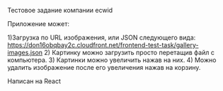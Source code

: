 Тестовое задание компании ecwid

Приложение может:

  1)Загрузка по URL изображения, или JSON следующего вида:
https://don16obqbay2c.cloudfront.net/frontend-test-task/gallery-images.json
  2) Картинку можно загрузить просто перетащив файл с компьютера.
  3) Картинки можно увеличить нажав на них.
  4) Можно удалить изображение после его увеличения нажав на корзину. 

  Написан на React
